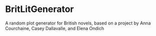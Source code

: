 # BritLitGenerator
A random plot generator for British novels, based on a project by Anna Courchaine,
Casey Dallavalle, and Elena Ondich
